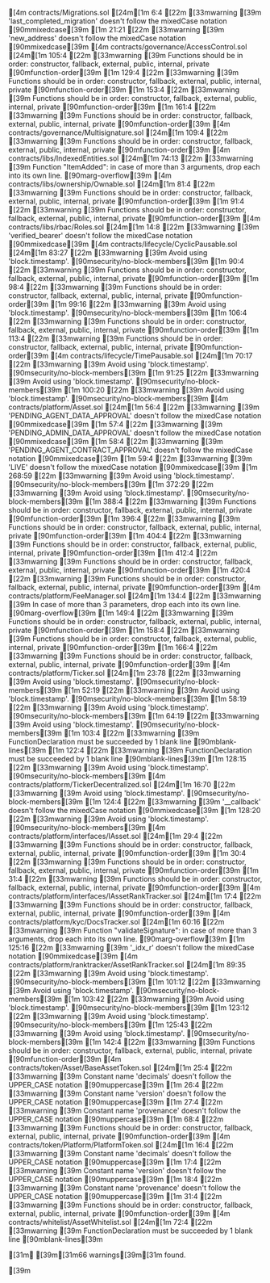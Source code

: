 [4m
contracts/Migrations.sol
[24m[1m  6:4  [22m    [33mwarning  [39m  'last_completed_migration' doesn't follow the mixedCase notation    [90mmixedcase[39m
[1m  21:21  [22m  [33mwarning  [39m  'new_address' doesn't follow the mixedCase notation                 [90mmixedcase[39m
[4m
contracts/governance/AccessControl.sol
[24m[1m  105:4  [22m  [33mwarning  [39m  Functions should be in order: constructor, fallback, external, public, internal, private    [90mfunction-order[39m
[1m  129:4  [22m  [33mwarning  [39m  Functions should be in order: constructor, fallback, external, public, internal, private    [90mfunction-order[39m
[1m  153:4  [22m  [33mwarning  [39m  Functions should be in order: constructor, fallback, external, public, internal, private    [90mfunction-order[39m
[1m  161:4  [22m  [33mwarning  [39m  Functions should be in order: constructor, fallback, external, public, internal, private    [90mfunction-order[39m
[4m
contracts/governance/Multisignature.sol
[24m[1m  109:4  [22m  [33mwarning  [39m  Functions should be in order: constructor, fallback, external, public, internal, private    [90mfunction-order[39m
[4m
contracts/libs/IndexedEntities.sol
[24m[1m  74:13  [22m  [33mwarning  [39m  Function "ItemAdded": in case of more than 3 arguments, drop each into its own line.    [90marg-overflow[39m
[4m
contracts/libs/ownership/Ownable.sol
[24m[1m  81:4  [22m  [33mwarning  [39m  Functions should be in order: constructor, fallback, external, public, internal, private    [90mfunction-order[39m
[1m  91:4  [22m  [33mwarning  [39m  Functions should be in order: constructor, fallback, external, public, internal, private    [90mfunction-order[39m
[4m
contracts/libs/rbac/Roles.sol
[24m[1m  14:8  [22m  [33mwarning  [39m  'verified_bearer' doesn't follow the mixedCase notation    [90mmixedcase[39m
[4m
contracts/lifecycle/CyclicPausable.sol
[24m[1m  83:27  [22m  [33mwarning  [39m  Avoid using 'block.timestamp'.                                                              [90msecurity/no-block-members[39m
[1m  90:4  [22m   [33mwarning  [39m  Functions should be in order: constructor, fallback, external, public, internal, private    [90mfunction-order[39m
[1m  98:4  [22m   [33mwarning  [39m  Functions should be in order: constructor, fallback, external, public, internal, private    [90mfunction-order[39m
[1m  99:16  [22m  [33mwarning  [39m  Avoid using 'block.timestamp'.                                                              [90msecurity/no-block-members[39m
[1m  106:4  [22m  [33mwarning  [39m  Functions should be in order: constructor, fallback, external, public, internal, private    [90mfunction-order[39m
[1m  113:4  [22m  [33mwarning  [39m  Functions should be in order: constructor, fallback, external, public, internal, private    [90mfunction-order[39m
[4m
contracts/lifecycle/TimePausable.sol
[24m[1m  70:17  [22m   [33mwarning  [39m  Avoid using 'block.timestamp'.    [90msecurity/no-block-members[39m
[1m  91:25  [22m   [33mwarning  [39m  Avoid using 'block.timestamp'.    [90msecurity/no-block-members[39m
[1m  100:20  [22m  [33mwarning  [39m  Avoid using 'block.timestamp'.    [90msecurity/no-block-members[39m
[4m
contracts/platform/Asset.sol
[24m[1m  56:4  [22m    [33mwarning  [39m  'PENDING_AGENT_DATA_APPROVAL' doesn't follow the mixedCase notation                         [90mmixedcase[39m
[1m  57:4  [22m    [33mwarning  [39m  'PENDING_ADMIN_DATA_APPROVAL' doesn't follow the mixedCase notation                         [90mmixedcase[39m
[1m  58:4  [22m    [33mwarning  [39m  'PENDING_AGENT_CONTRACT_APPROVAL' doesn't follow the mixedCase notation                     [90mmixedcase[39m
[1m  59:4  [22m    [33mwarning  [39m  'LIVE' doesn't follow the mixedCase notation                                                [90mmixedcase[39m
[1m  268:59  [22m  [33mwarning  [39m  Avoid using 'block.timestamp'.                                                              [90msecurity/no-block-members[39m
[1m  372:29  [22m  [33mwarning  [39m  Avoid using 'block.timestamp'.                                                              [90msecurity/no-block-members[39m
[1m  388:4  [22m   [33mwarning  [39m  Functions should be in order: constructor, fallback, external, public, internal, private    [90mfunction-order[39m
[1m  396:4  [22m   [33mwarning  [39m  Functions should be in order: constructor, fallback, external, public, internal, private    [90mfunction-order[39m
[1m  404:4  [22m   [33mwarning  [39m  Functions should be in order: constructor, fallback, external, public, internal, private    [90mfunction-order[39m
[1m  412:4  [22m   [33mwarning  [39m  Functions should be in order: constructor, fallback, external, public, internal, private    [90mfunction-order[39m
[1m  420:4  [22m   [33mwarning  [39m  Functions should be in order: constructor, fallback, external, public, internal, private    [90mfunction-order[39m
[4m
contracts/platform/FeeManager.sol
[24m[1m  134:4  [22m  [33mwarning  [39m  In case of more than 3 parameters, drop each into its own line.                             [90marg-overflow[39m
[1m  149:4  [22m  [33mwarning  [39m  Functions should be in order: constructor, fallback, external, public, internal, private    [90mfunction-order[39m
[1m  158:4  [22m  [33mwarning  [39m  Functions should be in order: constructor, fallback, external, public, internal, private    [90mfunction-order[39m
[1m  166:4  [22m  [33mwarning  [39m  Functions should be in order: constructor, fallback, external, public, internal, private    [90mfunction-order[39m
[4m
contracts/platform/Ticker.sol
[24m[1m  23:78  [22m   [33mwarning  [39m  Avoid using 'block.timestamp'.                           [90msecurity/no-block-members[39m
[1m  52:19  [22m   [33mwarning  [39m  Avoid using 'block.timestamp'.                           [90msecurity/no-block-members[39m
[1m  58:19  [22m   [33mwarning  [39m  Avoid using 'block.timestamp'.                           [90msecurity/no-block-members[39m
[1m  64:19  [22m   [33mwarning  [39m  Avoid using 'block.timestamp'.                           [90msecurity/no-block-members[39m
[1m  103:4  [22m   [33mwarning  [39m  FunctionDeclaration must be succeeded by 1 blank line    [90mblank-lines[39m
[1m  122:4  [22m   [33mwarning  [39m  FunctionDeclaration must be succeeded by 1 blank line    [90mblank-lines[39m
[1m  128:15  [22m  [33mwarning  [39m  Avoid using 'block.timestamp'.                           [90msecurity/no-block-members[39m
[4m
contracts/platform/TickerDecentralized.sol
[24m[1m  16:70  [22m   [33mwarning  [39m  Avoid using 'block.timestamp'.                        [90msecurity/no-block-members[39m
[1m  124:4  [22m   [33mwarning  [39m  '__callback' doesn't follow the mixedCase notation    [90mmixedcase[39m
[1m  128:20  [22m  [33mwarning  [39m  Avoid using 'block.timestamp'.                        [90msecurity/no-block-members[39m
[4m
contracts/platform/interfaces/IAsset.sol
[24m[1m  29:4  [22m  [33mwarning  [39m  Functions should be in order: constructor, fallback, external, public, internal, private    [90mfunction-order[39m
[1m  30:4  [22m  [33mwarning  [39m  Functions should be in order: constructor, fallback, external, public, internal, private    [90mfunction-order[39m
[1m  31:4  [22m  [33mwarning  [39m  Functions should be in order: constructor, fallback, external, public, internal, private    [90mfunction-order[39m
[4m
contracts/platform/interfaces/IAssetRankTracker.sol
[24m[1m  17:4  [22m  [33mwarning  [39m  Functions should be in order: constructor, fallback, external, public, internal, private    [90mfunction-order[39m
[4m
contracts/platform/kyc/DocsTracker.sol
[24m[1m  60:16  [22m   [33mwarning  [39m  Function "validateSignature": in case of more than 3 arguments, drop each into its own line.    [90marg-overflow[39m
[1m  125:16  [22m  [33mwarning  [39m  '_idx_r' doesn't follow the mixedCase notation                                                  [90mmixedcase[39m
[4m
contracts/platform/ranktracker/AssetRankTracker.sol
[24m[1m  89:35  [22m   [33mwarning  [39m  Avoid using 'block.timestamp'.                                                              [90msecurity/no-block-members[39m
[1m  101:12  [22m  [33mwarning  [39m  Avoid using 'block.timestamp'.                                                              [90msecurity/no-block-members[39m
[1m  103:42  [22m  [33mwarning  [39m  Avoid using 'block.timestamp'.                                                              [90msecurity/no-block-members[39m
[1m  123:12  [22m  [33mwarning  [39m  Avoid using 'block.timestamp'.                                                              [90msecurity/no-block-members[39m
[1m  125:43  [22m  [33mwarning  [39m  Avoid using 'block.timestamp'.                                                              [90msecurity/no-block-members[39m
[1m  142:4  [22m   [33mwarning  [39m  Functions should be in order: constructor, fallback, external, public, internal, private    [90mfunction-order[39m
[4m
contracts/token/Asset/BaseAssetToken.sol
[24m[1m  25:4  [22m  [33mwarning  [39m  Constant name 'decimals' doesn't follow the UPPER_CASE notation                             [90muppercase[39m
[1m  26:4  [22m  [33mwarning  [39m  Constant name 'version' doesn't follow the UPPER_CASE notation                              [90muppercase[39m
[1m  27:4  [22m  [33mwarning  [39m  Constant name 'provenance' doesn't follow the UPPER_CASE notation                           [90muppercase[39m
[1m  68:4  [22m  [33mwarning  [39m  Functions should be in order: constructor, fallback, external, public, internal, private    [90mfunction-order[39m
[4m
contracts/token/Platform/PlatformToken.sol
[24m[1m  16:4  [22m  [33mwarning  [39m  Constant name 'decimals' doesn't follow the UPPER_CASE notation                             [90muppercase[39m
[1m  17:4  [22m  [33mwarning  [39m  Constant name 'version' doesn't follow the UPPER_CASE notation                              [90muppercase[39m
[1m  18:4  [22m  [33mwarning  [39m  Constant name 'provenance' doesn't follow the UPPER_CASE notation                           [90muppercase[39m
[1m  31:4  [22m  [33mwarning  [39m  Functions should be in order: constructor, fallback, external, public, internal, private    [90mfunction-order[39m
[4m
contracts/whitelist/AssetWhitelist.sol
[24m[1m  72:4  [22m  [33mwarning  [39m  FunctionDeclaration must be succeeded by 1 blank line    [90mblank-lines[39m

[31m✖ [39m[31m66 warnings[39m[31m found.

[39m